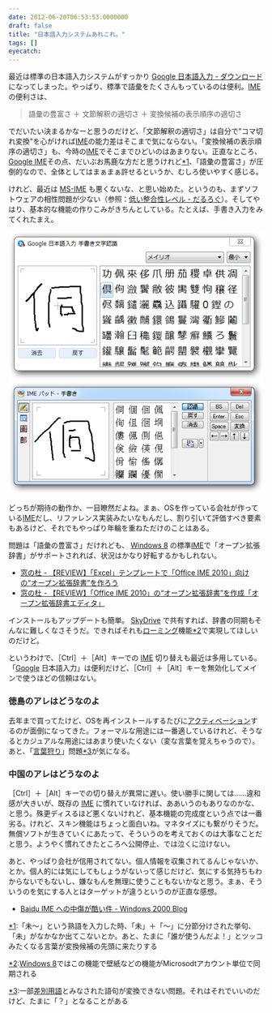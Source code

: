```yaml
---
date: 2012-06-20T06:53:53.0000000
draft: false
title: "日本語入力システムあれこれ。"
tags: []
eyecatch: 
---
```

<p>最近は標準の日本語入力システムがすっかり <a href="http://www.google.co.jp/ime/">Google &#x65E5;&#x672C;&#x8A9E;&#x5165;&#x529B; - &#x30C0;&#x30A6;&#x30F3;&#x30ED;&#x30FC;&#x30C9;</a> になってしまった。やっぱり、標準で語彙をたくさんもっているのは便利。<a class="keyword" href="http://d.hatena.ne.jp/keyword/IME">IME</a>の便利さは、</p>

<blockquote>
<p>語彙の豊富さ ＋ 文節解釈の適切さ ＋ 変換候補の表示順序の適切さ</p>

</blockquote>
<p>でだいたい決まるかなーと思うのだけど、「文節解釈の適切さ」は自分で"コマ切れ変換"を心がければ<a class="keyword" href="http://d.hatena.ne.jp/keyword/IME">IME</a>の能力差はそこまで気にならない。「変換候補の表示順序の適切さ」も、今時の<a class="keyword" href="http://d.hatena.ne.jp/keyword/IME">IME</a>でそこまでひどいのはあまりない。正直なところ、<a class="keyword" href="http://d.hatena.ne.jp/keyword/Google%20IME">Google IME</a>その点、だいぶお馬鹿な方だと思うけれど<a href="#f1" name="fn1" title="「未～」という熟語を入力した時、「未」＋「～」に分節分けされた挙句、「未」がなかなか出てこないとか。あと、たまに「誰が使うんだよ！」とツッコみたくなる言葉が変換候補の先頭に来たりする">*1</a>、「語彙の豊富さ」が圧倒的なので、全体としてはまぁまぁ許せるというか、むしろ使いやすく感じる。</p><p>けれど、最近は <a class="keyword" href="http://d.hatena.ne.jp/keyword/MS-IME">MS-IME</a> も悪くないな、と思い始めた。というのも、まずソフトウェアの相性問題が少ない（参照：<a href="http://daruyanagi.hatenablog.com/entry/2012/06/13/044625">&#x4F4E;&#x3044;&#x6574;&#x5408;&#x6027;&#x30EC;&#x30D9;&#x30EB; - &#x3060;&#x308B;&#x308D;&#x3050;</a>）。そしてやはり、基本的な機能の作りこみがきちんとしている。たとえば、手書き入力をみてくれたまえ。</p><p><img src="20120620061231.png" alt="f:id:daruyanagi:20120620061231p:plain" title="f:id:daruyanagi:20120620061231p:plain" class="hatena-fotolife"><img src="20120620062149.png" alt="f:id:daruyanagi:20120620062149p:plain" title="f:id:daruyanagi:20120620062149p:plain" class="hatena-fotolife"></p><p>どっちが期待の動作か、一目瞭然だよね。まぁ、OSを作っている会社が作っている<a class="keyword" href="http://d.hatena.ne.jp/keyword/IME">IME</a>だし、リファレンス実装みたいなもんだし、割り引いて評価すべき要素もあるけど、それでもやっぱり年輪を重ねただけのことはある。</p><p>問題は「語彙の豊富さ」だけれども、 <a class="keyword" href="http://d.hatena.ne.jp/keyword/Windows%208">Windows 8</a> の標準<a class="keyword" href="http://d.hatena.ne.jp/keyword/IME">IME</a>で「オープン拡張辞書」がサポートされれば、状況はかなり好転するかもしれない。</p>

<ul>
<li><a href="http://www.forest.impress.co.jp/docs/review/20120522_534343.html">&#x7A93;&#x306E;&#x675C; - &#x3010;REVIEW&#x3011;&#x300C;Excel&#x300D;&#x30C6;&#x30F3;&#x30D7;&#x30EC;&#x30FC;&#x30C8;&#x3067;&#x300C;Office IME 2010&#x300D;&#x5411;&#x3051;&#x306E;&ldquo;&#x30AA;&#x30FC;&#x30D7;&#x30F3;&#x62E1;&#x5F35;&#x8F9E;&#x66F8;&rdquo;&#x3092;&#x4F5C;&#x308D;&#x3046;</a></li>
<li><a href="http://www.forest.impress.co.jp/docs/review/20120529_536042.html">&#x7A93;&#x306E;&#x675C; - &#x3010;REVIEW&#x3011;&#x300C;Office IME 2010&#x300D;&#x306E;&ldquo;&#x30AA;&#x30FC;&#x30D7;&#x30F3;&#x62E1;&#x5F35;&#x8F9E;&#x66F8;&rdquo;&#x3092;&#x4F5C;&#x6210;&#x300C;&#x30AA;&#x30FC;&#x30D7;&#x30F3;&#x62E1;&#x5F35;&#x8F9E;&#x66F8;&#x30A8;&#x30C7;&#x30A3;&#x30BF;&#x300D;</a></li>
</ul><p>インストールもアップデートも簡単。 <a class="keyword" href="http://d.hatena.ne.jp/keyword/SkyDrive">SkyDrive</a> で共有すれば、辞書の同期もそんなに難しくなさそうだ。できればそれも<a class="keyword" href="http://d.hatena.ne.jp/keyword/%A5%ED%A1%BC%A5%DF%A5%F3%A5%B0">ローミング</a>機能<a href="#f2" name="fn2" title="Windows 8ではこの機能で壁紙などの機能がMicrosodtアカウント単位で同期される">*2</a>で実現してほしいのだけど。</p><p>というわけで、［Ctrl］＋［Alt］キーでの <a class="keyword" href="http://d.hatena.ne.jp/keyword/IME">IME</a> 切り替えも最近は多用している。「<a class="keyword" href="http://d.hatena.ne.jp/keyword/Google">Google</a> 日本語入力」は便利だけど、［Ctrl］＋［Alt］キーを無効化してメインで使うほどの信頼はない。</p>

<div class="section">
<h3>徳島のアレはどうなのよ</h3>
<p>去年まで買ってたけど、OSを再インストールするたびに<a class="keyword" href="http://d.hatena.ne.jp/keyword/%A5%A2%A5%AF%A5%C6%A5%A3%A5%D9%A1%BC%A5%B7%A5%E7%A5%F3">アクティベーション</a>するのが面倒になってきた。フォーマルな用途には一番適しているけれど、そうなるとカジュアルな用途にはあまり使いたくない（変な言葉を覚えちゃうので）。あと、「<a class="keyword" href="http://d.hatena.ne.jp/keyword/%B8%C0%CD%D5%BC%ED%A4%EA">言葉狩り</a>」問題<a href="#f3" name="fn3" title="一部差別用語とみなされた語句が変換できない問題。それはそれでいいのだけど、たまに「？」となることがある">*3</a>が気になる。</p>

</div>
<div class="section">
<h3>中国のアレはどうなのよ</h3>
<p>［Ctrl］＋［Alt］キーでの切り替えが異常に遅い。使い勝手に関しては……違和感が大きいが、既存の <a class="keyword" href="http://d.hatena.ne.jp/keyword/IME">IME</a> に慣れていなければ、ああいうのもありなのかな、と思う。殊更ディスるほど悪くないけれど、基本機能の完成度という点では一番劣る。けれど、スキン機能はちょっと面白いね。マネタイズにも繋がりそうだ。無償ソフトが生きていくにあたって、そういうのを考えておくのは大事なことだと思う。ようやく慣れてきたところへ公開停止、では泣くに泣けない。</p><p>あと、やっぱり会社が信用されてない。個人情報を収集されてるんじゃないか、とか。個人的には気にしてもしょうがないって感じだけど、気にする気持ちもわからないでもないし、嫌なもんを無理に使うこともないかなと思う。まぁ、そういうのを気にする人とはターゲットが違うというのが正直な感想。</p>

<ul>
<li><a href="http://blog.livedoor.jp/blackwingcat/archives/1475772.html">Baidu IME &#x3078;&#x306E;&#x4E2D;&#x50B7;&#x304C;&#x9177;&#x3044;&#x4EF6; - Windows 2000 Blog</a></li>
</ul>
</div><div class="footnote">
<p class="footnote"><a href="#fn1" name="f1" class="footnote-number">*1</a><span class="footnote-delimiter">:</span><span class="footnote-text">「未～」という熟語を入力した時、「未」＋「～」に分節分けされた挙句、「未」がなかなか出てこないとか。あと、たまに「誰が使うんだよ！」とツッコみたくなる言葉が変換候補の先頭に来たりする</span></p>
<p class="footnote"><a href="#fn2" name="f2" class="footnote-number">*2</a><span class="footnote-delimiter">:</span><span class="footnote-text"><a class="keyword" href="http://d.hatena.ne.jp/keyword/Windows%208">Windows 8</a>ではこの機能で壁紙などの機能がMicrosodtアカウント単位で同期される</span></p>
<p class="footnote"><a href="#fn3" name="f3" class="footnote-number">*3</a><span class="footnote-delimiter">:</span><span class="footnote-text">一部<a class="keyword" href="http://d.hatena.ne.jp/keyword/%BA%B9%CA%CC%CD%D1%B8%EC">差別用語</a>とみなされた語句が変換できない問題。それはそれでいいのだけど、たまに「？」となることがある</span></p>
</div>